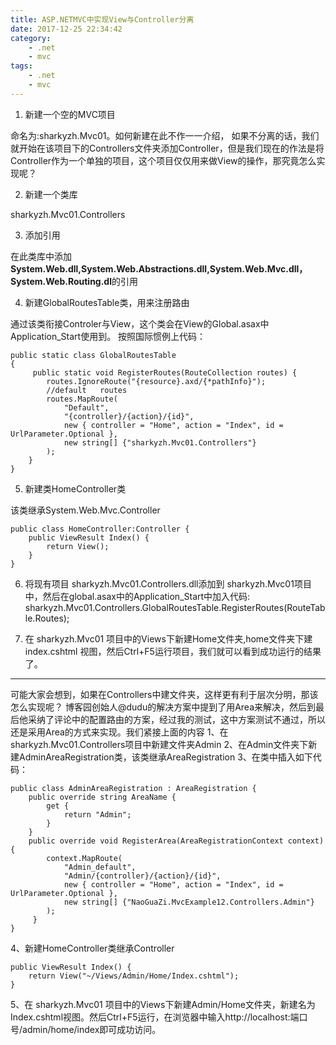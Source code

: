 ```yaml
---
title: ASP.NETMVC中实现View与Controller分离
date: 2017-12-25 22:34:42
category:
    - .net
    - mvc
tags:
    - .net
    - mvc
---
```

1. 新建一个空的MVC项目


命名为:sharkyzh.Mvc01。如何新建在此不作一一介绍，
如果不分离的话，我们就开始在该项目下的Controllers文件夹添加Controller，但是我们现在的作法是将Controller作为一个单独的项目，这个项目仅仅用来做View的操作，那究竟怎么实现呢？

2. 新建一个类库

sharkyzh.Mvc01.Controllers 
 <!-- more -->
3. 添加引用

在此类库中添加**System.Web.dll,System.Web.Abstractions.dll,System.Web.Mvc.dll，System.Web.Routing.dl**的引用

4. 新建GlobalRoutesTable类，用来注册路由

通过该类衔接Controler与View，这个类会在View的Global.asax中Application_Start使用到。
按照国际惯例上代码：
```
public static class GlobalRoutesTable
{
     public static void RegisterRoutes(RouteCollection routes) {
        routes.IgnoreRoute("{resource}.axd/{*pathInfo}"); 
        //default   routes
        routes.MapRoute(
            "Default",
            "{controller}/{action}/{id}",
            new { controller = "Home", action = "Index", id = UrlParameter.Optional },
            new string[] {"sharkyzh.Mvc01.Controllers"}
        ); 
    }
}
```

5. 新建类HomeController类

该类继承System.Web.Mvc.Controller
```
public class HomeController:Controller {
    public ViewResult Index() {
        return View();
    }
}
```

6. 将现有项目 sharkyzh.Mvc01.Controllers.dll添加到 sharkyzh.Mvc01项目中，然后在global.asax中的Application_Start中加入代码:
sharkyzh.Mvc01.Controllers.GlobalRoutesTable.RegisterRoutes(RouteTable.Routes);

7. 在 sharkyzh.Mvc01 项目中的Views下新建Home文件夹,home文件夹下建index.cshtml 视图，然后Ctrl+F5运行项目，我们就可以看到成功运行的结果了。

---
可能大家会想到，如果在Controllers中建文件夹，这样更有利于层次分明，那该怎么实现呢？
博客园创始人@dudu的解决方案中提到了用Area来解决，然后到最后他采纳了评论中的配置路由的方案，经过我的测试，这中方案测试不通过，所以还是采用Area的方式来实现。我们紧接上面的内容
1、在sharkyzh.Mvc01.Controllers项目中新建文件夹Admin
2、在Admin文件夹下新建AdminAreaRegistration类，该类继承AreaRegistration
3、在类中插入如下代码：
```
public class AdminAreaRegistration : AreaRegistration {
    public override string AreaName {
        get {
            return "Admin";
        }
    }
    public override void RegisterArea(AreaRegistrationContext context) {
        context.MapRoute(
            "Admin_default",
            "Admin/{controller}/{action}/{id}",
            new { controller = "Home", action = "Index", id = UrlParameter.Optional },
            new string[] {"NaoGuaZi.MvcExample12.Controllers.Admin"}
        );
     }
}
```
4、新建HomeController类继承Controller
```
public ViewResult Index() {
    return View("~/Views/Admin/Home/Index.cshtml");
}
```
5、在 sharkyzh.Mvc01 项目中的Views下新建Admin/Home文件夹，新建名为Index.cshtml视图。然后Ctrl+F5运行，在浏览器中输入http://localhost:端口号/admin/home/index即可成功访问。